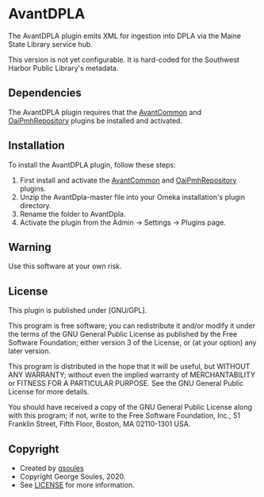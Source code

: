 # AvantDPLA

The AvantDPLA plugin emits XML for ingestion into DPLA via the Maine State Library service hub.

This version is not yet configurable. It is hard-coded for the Southwest Harbor Public Library's metadata.

## Dependencies
The AvantDPLA plugin requires that the [AvantCommon](https://github.com/gsoules/AvantCommon) and
[OaiPmhRepository](https://github.com/zerocrates/OaiPmhRepository) plugins be installed and activated.

## Installation

To install the AvantDPLA plugin, follow these steps:

1. First install and activate the [AvantCommon](https://github.com/gsoules/AvantCommon) and
[OaiPmhRepository](https://github.com/zerocrates/OaiPmhRepository) plugins.
1. Unzip the AvantDpla-master file into your Omeka installation's plugin directory.
1. Rename the folder to AvantDpla.
1. Activate the plugin from the Admin → Settings → Plugins page.

## Warning

Use this software at your own risk.

##  License

This plugin is published under [GNU/GPL].

This program is free software; you can redistribute it and/or modify it under
the terms of the GNU General Public License as published by the Free Software
Foundation; either version 3 of the License, or (at your option) any later
version.

This program is distributed in the hope that it will be useful, but WITHOUT
ANY WARRANTY; without even the implied warranty of MERCHANTABILITY or FITNESS
FOR A PARTICULAR PURPOSE. See the GNU General Public License for more
details.

You should have received a copy of the GNU General Public License along with
this program; if not, write to the Free Software Foundation, Inc.,
51 Franklin Street, Fifth Floor, Boston, MA 02110-1301 USA.

Copyright
---------

* Created by [gsoules](https://github.com/gsoules)
* Copyright George Soules, 2020.
* See [LICENSE](https://github.com/gsoules/AvantDpla/blob/master/LICENSE) for more information.
